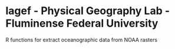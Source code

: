 # lagef - Physical Geography Lab - Fluminense Federal University

R functions for extract oceanographic data from NOAA rasters
